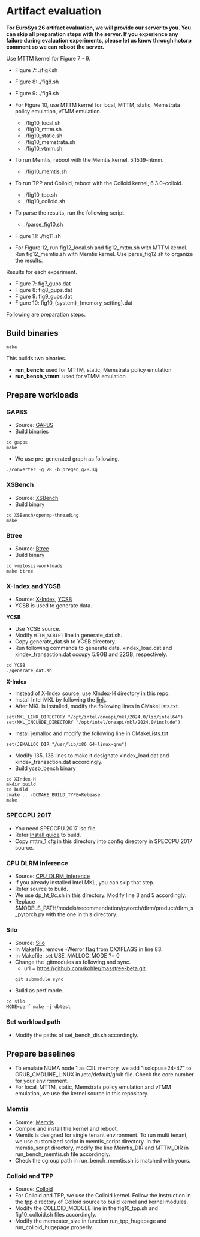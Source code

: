 # Artifact evaluation


**For EuroSys 26 artifact evaluation, we will provide our server to you. You can skip all preparation steps with the server. If you experience any failure during evaluation experiments, please let us know through hotcrp comment so we can reboot the server.**

Use MTTM kernel for Figure 7 - 9.

* Figure 7: ./fig7.sh
* Figure 8: ./fig8.sh
* Figure 9: ./fig9.sh

* For Figure 10, use MTTM kernel for local, MTTM, static, Memstrata policy emulation, vTMM emulation.
	* ./fig10\_local.sh
	* ./fig10\_mttm.sh
	* ./fig10\_static.sh
	* ./fig10\_memstrata.sh
	* ./fig10\_vtmm.sh
* To run Memtis, reboot with the Memtis kernel, 5.15.19-htmm.
	* ./fig10\_memtis.sh
* To run TPP and Colloid, reboot with the Colloid kernel, 6.3.0-colloid.
	* ./fig10\_tpp.sh
	* ./fig10\_colloid.sh
* To parse the results, run the following script.
	* ./parse\_fig10.sh

* Figure 11: ./fig11.sh
* For Figure 12, run fig12\_local.sh and fig12\_mttm.sh with MTTM kernel. Run fig12\_memtis.sh with Memtis kernel. Use parse\_fig12.sh to organize the results.




Results for each experiment.
* Figure 7: fig7\_gups.dat
* Figure 8: fig8\_gups.dat
* Figure 9: fig9\_gups.dat
* Figure 10: fig10\_{system}\_{memory\_setting}.dat



Following are preparation steps.

## Build binaries
```
make
```

This builds two binaries.

* **run\_bench**: used for MTTM, static, Memstrata policy emulation
* **run\_bench\_vtmm**: used for vTMM emulation

## Prepare workloads

### GAPBS
* Source: [GAPBS](https://github.com/sbeamer/gapbs)
* Build binaries
```
cd gapbs
make
```

* We use pre-generated graph as following.
```
./converter -g 28 -b pregen_g28.sg
```

### XSBench
* Source: [XSBench](https://github.com/ANL-CESAR/XSBench)
* Build binary
```
cd XSBench/openmp-threading 
make
```


### Btree
* Source: [Btree](https://github.com/mitosis-project/vmitosis-workloads)
* Build binary
```
cd vmitosis-workloads
make btree
```

### X-Index and YCSB
* Source: [X-Index](https://ipads.se.sjtu.edu.cn:1312/opensource/xindex), [YCSB](https://github.com/brianfrankcooper/YCSB)
* YCSB is used to generate data.

**YCSB**
* Use YCSB source.
* Modify ``MTTM_SCRIPT`` line in generate\_dat.sh.
* Copy generate\_dat.sh to YCSB directory.
* Run following commands to generate data. xindex\_load.dat and xindex\_transaction.dat occupy 5.9GB and 22GB, respectively.
```
cd YCSB
./generate_dat.sh
```


**X-Index**

* Instead of X-Index source, use XIndex-H directory in this repo.
* Install Intel MKL by following the [link](https://www.intel.com/content/www/us/en/developer/tools/oneapi/onemkl-download.html).
* After MKL is installed, modify the following lines in CMakeLists.txt.
```
set(MKL_LINK_DIRECTORY "/opt/intel/oneapi/mkl/2024.0/lib/intel64")
set(MKL_INCLUDE_DIRECTORY "/opt/intel/oneapi/mkl/2024.0/include")
```
* Install jemalloc and modify the following line in CMakeLists.txt
```
set(JEMALLOC_DIR "/usr/lib/x86_64-linux-gnu")
```
* Modify 135, 136 lines to make it designate xindex\_load.dat and xindex\_transaction.dat accordingly.
* Build ycsb\_bench binary
```
cd XIndex-H
mkdir build
cd build
cmake .. -DCMAKE_BUILD_TYPE=Release
make
```



### SPECCPU 2017
* You need SPECCPU 2017 iso file.
* Refer [Install guide](https://www.spec.org/cpu2017/Docs/install-guide-unix.html) to build.
* Copy mttm\_1.cfg in this directory into config directory in SPECCPU 2017 source.


### CPU DLRM inference
* Source: [CPU_DLRM_inference](https://github.com/rishucoding/reproduce_isca23_cpu_DLRM_inference)
* If you already installed Intel MKL, you can skip that step.
* Refer source to build.
* We use dp\_ht\_8c.sh in this directory. Modify line 3 and 5 accordingly.
* Replace $MODELS\_PATH/models/recommendation/pytorch/dlrm/product/dlrm\_s\_pytorch.py with the one in this directory.


### Silo
* Source: [Silo](https://github.com/stephentu/silo)
* In Makefile, remove -Werror flag from CXXFLAGS in line 83.
* In Makefile, set USE\_MALLOC\_MODE ?= 0
* Change the .gitmodules as following and sync.
	* url = https://github.com/kohler/masstree-beta.git
	```
	git submodule sync
	```
* Build as perf mode.
```
cd silo
MODE=perf make -j dbtest
```


### Set workload path
* Modify the paths of set\_bench\_dir.sh accordingly.



## Prepare baselines
* To emulate NUMA node 1 as CXL memory, we add "isolcpus=24-47" to GRUB\_CMDLINE\_LINUX in /etc/default/grub file. Check the core number for your environment.
* For local, MTTM, static, Memstrata policy emulation and vTMM emulation, we use the kernel source in this repository.

### Memtis
* Source: [Memtis](https://github.com/cosmoss-jigu/memtis)
* Compile and install the kernel and reboot.
* Memtis is designed for single tenant environment. To run multi tenant, we use customized script in memtis\_script directory. In the memtis\_script directory, modify the line Memtis\_DIR and MTTM\_DIR in run\_bench\_memtis.sh file accordingly.
* Check the cgroup path in run\_bench\_memtis.sh is matched with yours.



### Colloid and TPP
* Source: [Colloid](https://github.com/host-architecture/colloid)
* For Colloid and TPP, we use the Colloid kernel. Follow the instruction in the tpp directory of Colloid source to build kernel and kernel modules.
* Modify the COLLOID\_MODULE line in the fig10\_tpp.sh and fig10\_colloid.sh files accordingly.
* Modify the memeater\_size in function run\_tpp\_hugepage and run\_colloid\_hugepage properly.

